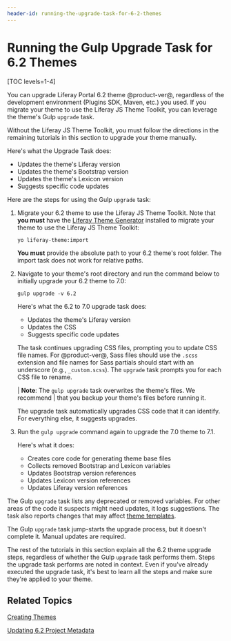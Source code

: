 ```yaml
---
header-id: running-the-upgrade-task-for-6-2-themes
---
```


# Running the Gulp Upgrade Task for 6.2 Themes

[TOC levels=1-4]

You can upgrade Liferay Portal 6.2 theme @product-ver@, regardless of the
development environment (Plugins SDK, Maven, etc.) you used. If you migrate your
theme to use the Liferay JS Theme Toolkit, you can leverage the theme's Gulp 
`upgrade` task. 

Without the Liferay JS Theme Toolkit, you must follow the directions in the 
remaining tutorials in this section to upgrade your theme manually. 

Here's what the Upgrade Task does:

- Updates the theme's Liferay version
- Updates the theme's Bootstrap version
- Updates the theme's Lexicon version
- Suggests specific code updates

Here are the steps for using the Gulp `upgrade` task:

1.  Migrate your 6.2 theme to use the Liferay JS Theme Toolkit. Note that 
    **you must** have the 
    [Liferay Theme Generator](/docs/7-1/tutorials/-/knowledge_base/t/creating-themes) 
    installed to migrate your theme to use the Liferay JS Theme Toolkit:

        yo liferay-theme:import

    **You must** provide the absolute path to your 6.2 theme's root folder. The 
    import task does not work for relative paths.

2.  Navigate to your theme's root directory and run the command below to 
    initially upgrade your 6.2 theme to 7.0:

        gulp upgrade -v 6.2

    Here's what the 6.2 to 7.0 upgrade task does:
 
    - Updates the theme's Liferay version
    - Updates the CSS
    - Suggests specific code updates

    The task continues upgrading CSS files, prompting you to update CSS file 
    names. For @product-ver@, Sass files should use the `.scss` extension and 
    file names for Sass partials should start with an underscore (e.g., 
    `_custom.scss`). The `upgrade` task prompts you for each CSS file to rename. 

    | **Note**: The `gulp upgrade` task overwrites the theme's files. We recommend
    | that you backup your theme's files before running it.

    The upgrade task automatically upgrades CSS code that it can identify. For 
    everything else, it suggests upgrades. 

3.  Run the `gulp upgrade` command again to upgrade the 7.0 theme to 7.1.

    Here's what it does:

    - Creates core code for generating theme base files
    - Collects removed Bootstrap and Lexicon variables
    - Updates Bootstrap version references
    - Updates Lexicon version references
    - Updates Liferay version references

The Gulp `upgrade` task lists any deprecated or removed variables. For other 
areas of the code it suspects might need updates, it logs suggestions. The task 
also reports changes that may affect 
[theme templates](/docs/7-1/tutorials/-/knowledge_base/t/updating-6-2-theme-templates). 

The Gulp `upgrade` task jump-starts the upgrade process, but it doesn't complete 
it. Manual updates are required. 

The rest of the tutorials in this section explain all the 6.2 theme upgrade 
steps, regardless of whether the Gulp `upgrade` task performs them. Steps the 
upgrade task performs are noted in context. Even if you've already executed the 
upgrade task, it's best to learn all the steps and make sure they're applied to 
your theme. 

## Related Topics

[Creating Themes](/docs/7-1/tutorials/-/knowledge_base/t/creating-themes)

[Updating 6.2 Project Metadata](/docs/7-1/tutorials/-/knowledge_base/t/updating-6-2-project-metadata)
